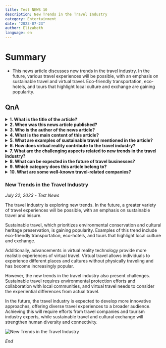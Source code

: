 ```yaml
---
title: Test NEWS 10
description: New Trends in the Travel Industry
category: Entertainment
date: "2023-07-23"
author: Elizabeth
language: en
---
```


# Summary

- This news article discusses new trends in the travel industry. In the future, various travel experiences will be possible, with an emphasis on sustainable travel and virtual travel. Eco-friendly transportation, eco-hotels, and tours that highlight local culture and exchange are gaining popularity.

## QnA

<details>
    <summary><b>1. What is the title of the article?</b></summary>
            Test NEWS 10
</details>
<details>
    <summary><b>2. When was this news article published?</b></summary>
            July 23, 2023
</details>
<details>
    <summary><b>3. Who is the author of the news article?</b></summary>
            Elizabeth
</details>
<details>
    <summary><b>4. What is the main content of this article?</b></summary>
            This article discusses new trends in the travel industry, with an emphasis on sustainable travel and virtual reality experiences.
</details>
<details>
    <summary><b>5. What are examples of sustainable travel mentioned in the article?</b></summary>
            Examples of sustainable travel mentioned in the article include eco-friendly transportation, eco-hotels, and tours that highlight local culture and exchange.
</details>
<details>
    <summary><b>6. How does virtual reality contribute to the travel industry?</b></summary>
            Virtual reality enables people to experience different places and cultures without actually traveling, providing realistic experiences of virtual travel.
</details>
<details>
    <summary><b>7. What are the challenging aspects related to new trends in the travel industry?</b></summary>
            New trends in the travel industry require environmental protection and collaboration with local communities for sustainable travel. Additionally, virtual travel needs to consider the experiential differences from actual travel.
</details>
<details>
    <summary><b>8. What can be expected in the future of travel businesses?</b></summary>
            In the future, more innovative travel industry developments are expected to offer diverse travel experiences to a broader audience. Achieving this will require efforts from travel companies and tourism industry experts, while sustainable travel and cultural exchange will strengthen human diversity and connectivity.
</details>
<details>
    <summary><b>9. Which category does this article belong to?</b></summary>
            Entertainment
</details>
<details>
    <summary><b>10. What are some well-known travel-related companies?</b></summary>
            Some well-known travel-related companies include Airbnb, Uber, and Hotels combine, among others.
</details>

### New Trends in the Travel Industry

_July 22, 2023 - Test News_

The travel industry is exploring new trends. In the future, a greater variety of travel experiences will be possible, with an emphasis on sustainable travel and leisure.

Sustainable travel, which prioritizes environmental conservation and cultural heritage preservation, is gaining popularity. Examples of this trend include eco-friendly transportation, eco-hotels, and tours that highlight local culture and exchange.

Additionally, advancements in virtual reality technology provide more realistic experiences of virtual travel. Virtual travel allows individuals to experience different places and cultures without physically traveling and has become increasingly popular.

However, the new trends in the travel industry also present challenges. Sustainable travel requires environmental protection efforts and collaboration with local communities, and virtual travel needs to consider the experiential differences from actual travel.

In the future, the travel industry is expected to develop more innovative approaches, offering diverse travel experiences to a broader audience. Achieving this will require efforts from travel companies and tourism industry experts, while sustainable travel and cultural exchange will strengthen human diversity and connectivity.

![New Trends in the Travel Industry](https://images.unsplash.com/photo-1527631746610-bca00a040d60?ixlib=rb-4.0.3&ixid=M3wxMjA3fDB8MHxzZWFyY2h8Nnx8dHJhdmVsfGVufDB8fDB8fHww&auto=format&fit=crop&w=500&q=60)

_End_
